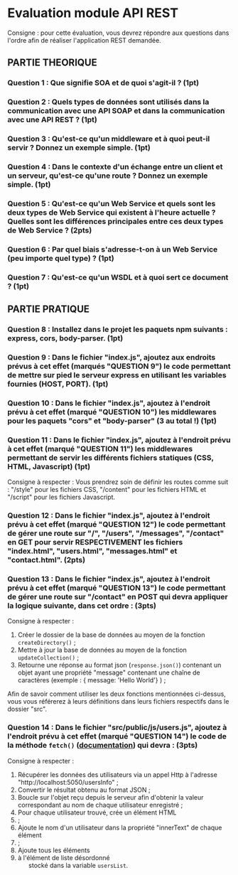 # Evaluation module API REST

Consigne : pour cette évaluation, vous devrez répondre aux questions dans l'ordre afin de réaliser l'application REST demandée.

## PARTIE THEORIQUE

### Question 1 : Que signifie SOA et de quoi s'agit-il ? (1pt)

### Question 2 : Quels types de données sont utilisés dans la communication avec une API SOAP et dans la communication avec une API REST ? (1pt)

### Question 3 : Qu'est-ce qu'un middleware et à quoi peut-il servir ? Donnez un exemple simple. (1pt)

### Question 4 : Dans le contexte d'un échange entre un client et un serveur, qu'est-ce qu'une route ? Donnez un exemple simple. (1pt)

### Question 5 : Qu'est-ce qu'un Web Service et quels sont les deux types de Web Service qui existent à l'heure actuelle ? Quelles sont les différences principales entre ces deux types de Web Service ? (2pts)

### Question 6 : Par quel biais s'adresse-t-on à un Web Service (peu importe quel type) ? (1pt)

### Question 7 : Qu'est-ce qu'un WSDL et à quoi sert ce document ? (1pt)

## PARTIE PRATIQUE

### Question 8 : Installez dans le projet les paquets npm suivants : express, cors, body-parser. (1pt)

### Question 9 : Dans le fichier "index.js", ajoutez aux endroits prévus à cet effet (marqués "QUESTION 9") le code permettant de mettre sur pied le serveur express en utilisant les variables fournies (HOST, PORT). (1pt)

### Question 10 : Dans le fichier "index.js", ajoutez à l'endroit prévu à cet effet (marqué "QUESTION 10") les middlewares pour les paquets "cors" et "body-parser" (3 au total !) (1pt)

### Question 11 : Dans le fichier "index.js", ajoutez à l'endroit prévu à cet effet (marqué "QUESTION 11") les middlewares permettant de servir les différents fichiers statiques (CSS, HTML, Javascript) (1pt)

Consigne à respecter : Vous prendrez soin de définir les routes comme suit : "/style" pour les fichiers CSS, "/content" pour les fichiers HTML et "/script" pour les fichiers Javascript.

### Question 12 : Dans le fichier "index.js", ajoutez à l'endroit prévu à cet effet (marqué "QUESTION 12") le code permettant de gérer une route sur "/", "/users", "/messages", "/contact" en GET pour servir RESPECTIVEMENT les fichiers "index.html", "users.html", "messages.html" et "contact.html". (2pts)

### Question 13 : Dans le fichier "index.js", ajoutez à l'endroit prévu à cet effet (marqué "QUESTION 13") le code permettant de gérer une route sur "/contact" en POST qui devra appliquer la logique suivante, dans cet ordre : (3pts)

Consigne à respecter :

1. Créer le dossier de la base de données au moyen de la fonction `createDirectory()` ;
2. Mettre à jour la base de données au moyen de la fonction `updateCollection()` ;
3. Retourne une réponse au format json (`response.json()`) contenant un objet ayant une propriété "message" contenant une chaîne de caractères (exemple : { message: 'Hello World'} ) ;

Afin de savoir comment utiliser les deux fonctions mentionnées ci-dessus, vous vous référerez à leurs définitions dans leurs fichiers respectifs dans le dossier "src".

### Question 14 : Dans le fichier "src/public/js/users.js", ajoutez à l'endroit prévu à cet effet (marqué "QUESTION 14") le code de la méthode `fetch()` ([documentation](https://developer.mozilla.org/fr/docs/Web/API/Fetch_API/Using_Fetch#cr%C3%A9er_une_requ%C3%AAte_fetch)) qui devra : (3pts)

Consigne à respecter :

1. Récupérer les données des utilisateurs via un appel Http à l'adresse "http://localhost:5050/usersInfo" ;
2. Convertir le résultat obtenu au format JSON ;
3. Boucle sur l'objet reçu depuis le serveur afin d'obtenir la valeur correspondant au nom de chaque utilisateur enregistré ;
4. Pour chaque utilisateur trouvé, crée un élément HTML <li> ;
5. Ajoute le nom d'un utilisateur dans la propriété "innerText" de chaque élément <li> ;
6. Ajoute tous les éléments <li> à l'élément de liste désordonné <ul> stocké dans la variable `usersList`.

